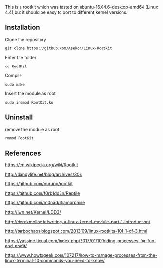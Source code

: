 This is a rootkit which was tested on ubuntu-16.04.6-desktop-amd64 (Linux 4.4),but it should be easy to port to different kernel versions.


Installation
--

Clone the repository
```
git clone https://github.com/Asekon/Linux-Rootkit
```

Enter the folder
```
cd RootKit
```

Compile
```
sudo make
```

Insert the module as root
```
sudo insmod RootKit.ko
```

Uninstall
--

remove the module as root
```
rmmod RootKit
```

References
--
https://en.wikipedia.org/wiki/Rootkit 

http://dandylife.net/blog/archives/304 

https://github.com/nurupo/rootkit 

https://github.com/f0rb1dd3n/Reptile 

https://github.com/m0nad/Diamorphine 

http://lwn.net/Kernel/LDD3/ 

http://derekmolloy.ie/writing-a-linux-kernel-module-part-1-introduction/ 

http://turbochaos.blogspot.com/2013/09/linux-rootkits-101-1-of-3.html 

https://yassine.tioual.com/index.php/2017/01/10/hiding-processes-for-fun-and-profit/ 

https://www.howtogeek.com/107217/how-to-manage-processes-from-the-linux-terminal-10-commands-you-need-to-know/ 

